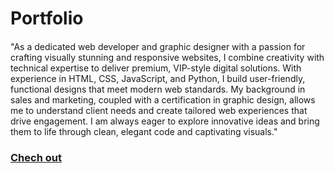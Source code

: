 # Portfolio

#### 
"As a dedicated web developer and graphic designer with a passion for crafting visually stunning and responsive websites, I combine creativity with technical expertise to deliver premium, VIP-style digital solutions. With experience in HTML, CSS, JavaScript, and Python, I build user-friendly, functional designs that meet modern web standards. My background in sales and marketing, coupled with a certification in graphic design, allows me to understand client needs and create tailored web experiences that drive engagement. I am always eager to explore innovative ideas and bring them to life through clean, elegant code and captivating visuals."
### [Chech out](https://itsqazi82.github.io/portfolio.github.io/)
